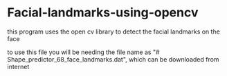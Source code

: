 # Facial-landmarks-using-opencv

this program uses the open cv library to detect the facial landmarks on the face

to use this file you will be needing the file name as "# Shape_predictor_68_face_landmarks.dat", which can be downloaded from internet 
